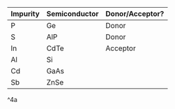 
| Impurity | Semiconductor | Donor/Acceptor? |
| -------- | ------------- | --------------- |
| P        | Ge            | Donor           |
| S        | AlP           | Donor           |
| In       | CdTe          | Acceptor        |
| Al       | Si            |                 |
| Cd       | GaAs          |                 |
| Sb       | ZnSe          |                 |
^4a